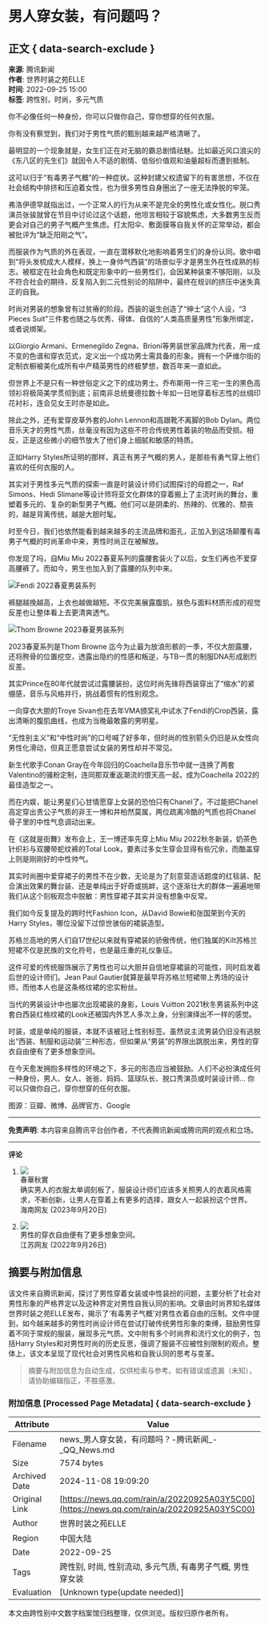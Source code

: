 # 男人穿女装，有问题吗？

## 正文 { data-search-exclude }


**来源**: 腾讯新闻  
**作者**: 世界时装之苑ELLE  
**时间**: 2022-09-25 15:00  
**标签**: 跨性别，时尚，多元气质  

你不必像任何一种身份，你可以只做你自己，穿你想穿的任何衣服。

你有没有察觉到，我们对于男性气质的甄别越来越严格清晰了。

最明显的一个现象就是，女生们正在对无脑的霸总剧情祛魅。比如最近风口浪尖的《东八区的先生们》就因令人不适的剧情、低俗价值观和油量超标而遭到抵制。

这可以归于“有毒男子气概”的一种症状。这种封建父权遗留下的有害思想，不仅在社会结构中排挤和压迫着女性，也为很多男性自身圈出了一座无法挣脱的牢笼。

弗洛伊德早就指出过，一个正常人的行为从来不是完全的男性化或女性化。脱口秀演员张骏就曾在节目中讨论过这个话题，他坦言相较于容貌焦虑，大多数男生反而更会对自己的男子气概产生焦虑。打太阳伞、敷面膜等自我关怀的正常举动，都会被批评为“缺乏阳刚之气”。

而服装作为气质的外在表现，一直在潜移默化地影响着男生们的身份认同。歌中唱到“将头发梳成大人模样，换上一身帅气西装”的场景似乎才是男生外在性成熟的标志。被框定在社会角色和既定形象中的一些男性们，会因某种装束不够阳刚，以及不符合社会的期待，反复陷入到二元性别论的陷阱中，最终在规训的挤压中迷失真正的自我。

时尚对男装的想象曾有过贫瘠的阶段。西装的诞生创造了“绅士”这个人设，“3 Pieces Suit”三件套也随之与优秀、得体、自信的“人类高质量男性”形象所绑定，或者说绑架。

以Giorgio Armani、Ermenegildo Zegna、Brioni等男装世家品牌为代表，用一成不变的色谱和穿衣范式，定义出一个成功男士需具备的形象。拥有一个萨维尔街的定制衣橱被美化成所有中产精英男性的终极梦想，数百年来一直如此。

但世界上不是只有一种世俗定义之下的成功男士。乔布斯用一件三宅一生的黑色高领衫将极简美学贯彻到底；前南非总统曼德拉数十年如一日地穿着标志性的丝绸印花衬衫，连会见女王时亦是如此。

除此之外，还有爱穿皮草外套的John Lennon和高跟靴不离脚的Bob Dylan。两位音乐天才的男性气质，丝毫没有因为这些不符合传统男性着装的物品而受损。相反，正是这些微小的细节放大了他们身上细腻和敏感的特质。

正如Harry Styles所证明的那样，真正有男子气概的男人，是那些有勇气穿上他们喜欢的任何衣服的人。

其实对于男性多元气质的探索一直是时装设计师们试图探讨的母题之一，Raf Simons、Hedi Slimane等设计师将亚文化群体的穿着搬上了主流时尚的舞台，重塑着多元的、复杂的新型男子气概。他们可以是阴柔的、热辣的、优雅的、颓丧的，越是背离传统，越是大胆时髦。

时至今日，我们也依然能看到越来越多的主流品牌和面孔，正加入到这场颠覆有毒男子气概的时尚革命中来，男性时尚正在被解放。

你发现了吗，自Miu Miu 2022春夏系列的露腰套装火了以后，女生们再也不爱穿高腰裤了。而如今，男生也加入到了露腰的队列中来。

![Fendi 2022春夏男装系列](https://inews.gtimg.com/newsapp_bt/0/1012205723968_6694/0)

裤腿越挽越高，上衣也越做越短。不仅完美展露腹肌，肤色与面料材质形成的视觉反差也让整体看上去更清爽透气。

![Thom Browne 2023春夏男装系列](https://inews.gtimg.com/newsapp_bt/0/1012205723968_6694/0)

2023春夏系列是Thom Browne 迄今为止最为放浪形骸的一季，不仅大胆露腰，还将胯骨的位置挖空，透露出隐约的性感和叛逆，与TB一贯的制服DNA形成剧烈反差。

其实Prince在80年代就尝试过露腰装扮，这位时尚先锋将西装穿出了“缩水”的紧绷感，音乐与风格并行，挑战着惯有的性别观念。

一向穿衣大胆的Troye Sivan也在去年VMA颁奖礼中试水了Fendi的Crop西装，露出清晰的腹肌曲线，也成为当晚最敢露的男明星。

“无性别主义”和“中性时尚”的口号喊了好多年，但时尚的性别箭头仍旧是从女性向男性化滑动，但真正愿意尝试女装的男性却并不常见。

新生代歌手Conan Gray在今年回归的Coachella音乐节中就一连换了两套Valentino的骚粉定制，连同那双重返潮流的恨天高一起，成为Coachella 2022的最佳造型之一。

而在内娱，能让男星们心甘情愿穿上女装的恐怕只有Chanel了。不过能把Chanel高定穿出贵公子气质的非王一博和井柏然莫属，两位疏离冷酷的气质也将Chanel骨子里的中性气息调动出来。

在《这就是街舞》发布会上，王一博还率先穿上Miu Miu 2022秋冬新装，奶茶色针织衫与双腰带蛇纹裤的Total Look，要素过多女生穿会显得有些冗余，而酷盖穿上则是刚刚好的中性帅气。

其实时尚圈中爱穿裙子的男性不在少数，无论是为了刻意营造话题度的红毯装、配合演出效果的舞台装、还是单纯出于好奇或挑衅，这个逐渐壮大的群体一遍遍地带我们从这个刻板观念中脱敏：男性穿裙子其实并没有想象中反常。

我们如今反复提及的跨时代Fashion Icon，从David Bowie和张国荣到今天的Harry Styles，哪位没留下过惊世骇俗的裙装造型。

苏格兰高地的男人们自17世纪以来就有穿裙装的骄傲传统，他们独属的Kilt苏格兰短裙不仅是民族的文化符号，也是最庄重的礼仪象征。

这件可爱的传统服饰展示了男性也可以大胆并自信地穿裙装的可能性，同时启发着后世的设计师们。Jean Paul Gautier就算是最早将苏格兰短裙带上秀场的设计师，而他本人也是这条格纹裙的忠实粉丝。

当代的男装设计中也屡次出现裙装的身影，Louis Vuitton 2021秋冬男装系列中这套白西装红格纹裙的Look还被国内外艺人多次上身，分别演绎出不一样的感觉。

时装，或是单纯的服装，本就不该被冠上性别标签。虽然说主流男装仍旧没有逃脱出“西装、制服和运动装”三种形态，但如果从“男装”的界限出跳脱出来，男性的穿衣自由便有了更多想象空间。

在今天愈发拥抱多样性的环境之下，多元的形态应当被鼓励。人们不必扮演成任何一种身份，男人、女人、爸爸、妈妈、篮球队长、脱口秀演员或时装设计师... 你可以只做你自己，穿你想穿的任何衣服。

图源：豆瓣、微博、品牌官方、Google

---

**免责声明**: 本内容来自腾讯平台创作者，不代表腾讯新闻或腾讯网的观点和立场。

---

**评论**

1. ![](https://inews.gtimg.com/newsapp_bt/0/1012205723968_6694/0)  
   春華秋實  
   确实男人的衣服太单调刻板了，服装设计师们应该多关照男人的衣着风格需求，不断创新，让男人在穿着上有更多的选择，跟女人一起装扮这个世界。  
   海南网友 (2023年9月20日)  

2. ![](https://inews.gtimg.com/newsapp_ls/0/12597139796/0)  
   男性的穿衣自由便有了更多想象空间。  
   江苏网友 (2022年9月26日)  

## 摘要与附加信息

<!-- tcd_abstract -->
该文件来自腾讯新闻，探讨了男性穿着女装或中性装扮的问题，主要分析了社会对男性形象的严格界定以及这种界定对男性自我认同的影响。文章由时尚界知名媒体世界时装之苑ELLE发布，揭示了‘有毒男子气概’对男性衣着自由的压制。文件中提到，如今越来越多的男性时尚设计师在尝试打破传统男性形象的束缚，鼓励男性穿着不同于常规的服装，展现多元气质。文中附有多个时尚界和流行文化的例子，包括Harry Styles和对男性时尚的历史反思，强调了服装不应被性别限制的观点。整体上，该文本呈现了现代社会对男性风格和自我认同的思考与变革。
<!-- tcd_abstract_end -->

> 摘要与附加信息为自动生成，仅供检索与参考。如有错误或遗漏（未知），请协助编辑指正，不胜感激。

### 附加信息 [Processed Page Metadata] { data-search-exclude }

| Attribute       | Value                                  |
|-----------------|----------------------------------------|
| Filename        | news_男人穿女装，有问题吗？-腾讯新闻_-_QQ_News.md                             |
| Size            | 7574 bytes                           |
| Archived Date   | 2024-11-08 19:09:20                             |
| Original Link   | [https://news.qq.com/rain/a/20220925A03Y5C00](https://news.qq.com/rain/a/20220925A03Y5C00)                       |
| Author          | 世界时装之苑ELLE                               |
| Region          | 中国大陆                               |
| Date            | 2022-09-25                                 |
| Tags            | 跨性别, 时尚, 性别流动, 多元气质, 有毒男子气概, 男性穿女装                                 |
| Evaluation            | [Unknown type(update needed)]                                 |
<!-- tcd_table_end -->

本文由跨性别中文数字档案馆归档整理，仅供浏览。版权归原作者所有。
